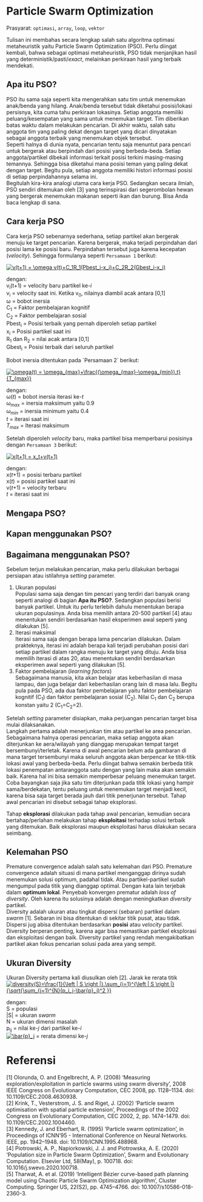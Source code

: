 # Particle Swarm Optimization
Prasyarat: `optimasi`, `array`, `loop`,  `vektor` <p>

Tulisan ini membahas secara lengkap salah satu algoritma optimasi metaheuristik yaitu Particle Swarm Optimization (PSO). Perlu diingat kembali, bahwa sebagai optimasi metaheuristik, PSO tidak menjanjikan hasil yang deterministik/pasti/_exact_, melainkan perkiraan hasil yang terbaik mendekati.

## Apa itu PSO?
PSO itu sama saja seperti kita mengerahkan satu tim untuk menemukan anak/benda yang hilang. Anak/benda tersebut tidak diketahui posisi/lokasi persisnya, kita cuma tahu perkiraan lokasinya. Setiap anggota memiliki peluang/kesempatan yang sama untuk menemukan target. Tim diberikan batas waktu dalam melakukan pencarian. Di akhir waktu, salah satu anggota tim yang paling dekat dengan target yang dicari dinyatakan sebagai anggota terbaik yang menemukan objek tersebut. <br>
Seperti halnya di dunia nyata, pencarian tentu saja menuntut para pencari untuk bergerak atau berpindah dari posisi yang berbeda-beda. Setiap anggota/partikel dibekali informasi terkait posisi terkini masing-masing temannya. Sehingga bisa diketahui mana posisi teman yang paling dekat dengan target. Begitu pula, setiap anggota memiliki histori informasi posisi di setiap perpindahannya selama ini. <br>
Begitulah kira-kira analogi utama cara kerja PSO. Sedangkan secara ilmiah, PSO sendiri ditemukan oleh [3] yang terinspirasi dari segerombolan hewan yang bergerak menemukan makanan seperti ikan dan burung. Bisa Anda baca lengkap di sana. 

## Cara kerja PSO
Cara kerja PSO sebenarnya sederhana, setiap partikel akan bergerak menuju ke target pencarian. Karena bergerak, maka terjadi perpindahan dari posisi lama ke posisi baru. Perpindahan tersebut juga karena kecepatan (_velocity_). Sehingga formulanya seperti `Persamaan 1` berikut: <p>
<a href="https://www.codecogs.com/eqnedit.php?latex=v(t&plus;1)&space;=&space;\omega&space;v(t)&plus;C_1R_1(Pbest_i-x_i)&plus;C_2R_2(Gbest_i-x_i)" target="_blank"><img src="https://latex.codecogs.com/svg.latex?v(t&plus;1)&space;=&space;\omega&space;v(t)&plus;C_1R_1(Pbest_i-x_i)&plus;C_2R_2(Gbest_i-x_i)" title="v(t+1) = \omega v(t)+C_1R_1(Pbest_i-x_i)+C_2R_2(Gbest_i-x_i)" /></a>

dengan: <br>
v<sub>i</sub>(t+1) = velocity baru partikel ke-_i_ <br>
v<sub>i</sub> = velocity saat ini. Ketika v<sub>0</sub>, nilainya diambil acak antara [0,1] <br>
&omega; = bobot inersia <br>
C<sub>1</sub> = Faktor pembelajaran kognitif <br>
C<sub>2</sub> = Faktor pembelajaran sosial <br>
Pbest<sub>i</sub> = Posisi terbaik yang pernah diperoleh setiap partikel <br>
x<sub>i</sub> = Posisi partikel saat ini <br>
R<sub>1</sub> dan R<sub>2</sub> = nilai acak antara [0,1] <br>
Gbest<sub>i</sub> = Posisi terbaik dari seluruh partikel
<p>
Bobot inersia ditentukan pada `Persamaan 2` berikut: <p>
<a href="https://www.codecogs.com/eqnedit.php?latex=\omega(t)&space;=&space;\omega_{max}&plus;\frac{(\omega_{max}-\omega_{min}).t}{T_{max}}" target="_blank"><img src="https://latex.codecogs.com/svg.latex?\omega(t)&space;=&space;\omega_{max}&plus;\frac{(\omega_{max}-\omega_{min}).t}{T_{max}}" title="\omega(t) = \omega_{max}+\frac{(\omega_{max}-\omega_{min}).t}{T_{max}}" /></a>

dengan: <br>
&omega;(_t_) = bobot inersia iterasi ke-_t_ <br>
&omega;<sub>_max_</sub> = inersia maksimum yaitu 0.9<br>
&omega;<sub>_min_</sub> = inersia minimum yaitu 0.4<br>
_t_ = iterasi saat ini<br>
_T<sub>max</sub>_ = Iterasi maksimum <p>
   
Setelah diperoleh _velocity_ baru, maka partikel bisa memperbarui posisinya dengan `Persamaan 3` berikut: <p>
<a href="https://www.codecogs.com/eqnedit.php?latex=x(t&plus;1)&space;=&space;x_t&plus;v(t&plus;1)" target="_blank"><img src="https://latex.codecogs.com/svg.latex?x(t&plus;1)&space;=&space;x_t&plus;v(t&plus;1)" title="x(t+1) = x_t+v(t+1)" /></a>

dengan: <br>
x(_t_+1) = posisi terbaru partikel <br>
x(_t_) = posisi partikel saat ini <br>
v(_t_+1) = velocity terbaru <br>
_t_ = iterasi saat ini 

## Mengapa PSO?
## Kapan menggunakan PSO?
## Bagaimana menggunakan PSO?
Sebelum terjun melakukan pencarian, maka perlu dilakukan berbagai persiapan atau istilahnya _setting_ parameter.<br>
1. Ukuran populasi<br>
   Populasi sama saja dengan tim pencari yang terdiri dari banyak orang seperti analogi di bagian **Apa itu PSO?**. Sedangkan populasi berisi banyak partikel. Untuk itu perlu terlebih dahulu menentukan berapa ukuran populasinya. Anda bisa memilih antara 20-500 partikel [4] atau menentukan sendiri berdasarkan hasil eksperimen awal seperti yang dilakukan [5]. 
2. Iterasi maksimal <br>
   Iterasi sama saja dengan berapa lama pencarian dilakukan. Dalam prakteknya, iterasi ini adalah berapa kali terjadi perubahan posisi dari setiap partikel dalam rangka menuju ke target yang dituju. Anda bisa memilih iterasi di atas 20, atau menentukan sendiri berdasarkan eksperimen awal seperti yang dilakukan [5].
3. Faktor pembelajaran (_learning factors_) <br>
   Sebagaimana manusia, kita akan belajar atas keberhasilan di masa lampau, dan juga belajar dari keberhasilan orang lain di masa lalu. Begitu pula pada PSO, ada dua faktor pembelajaran yaitu faktor pembelajaran kognitif (C<sub>1</sub>) dan faktor pembelajaran sosial (C<sub>2</sub>). Nilai C<sub>1</sub> dan C<sub>2</sub> berupa konstan yaitu 2 (C<sub>1</sub>=C<sub>2</sub>=2).

Setelah _setting_ parameter disiapkan, maka perjuangan pencarian target bisa mulai dilaksanakan. <br>
Langkah pertama adalah menerjunkan tim atau partikel ke area pencarian. Sebagaimana halnya operasi pencarian, maka setiap anggota akan diterjunkan ke aera/wilayah yang dianggap merupakan tempat target bersembunyi/terletak. Karena di awal pencarian belum ada gambaran di mana target tersembunyi maka seluruh anggota akan berpencar ke titik-titik lokasi awal yang berbeda-beda. Perlu diingat bahwa semakin berbeda titik lokasi penempatan antaranggota satu dengan yang lain maka akan semakin baik. Karena hal ini bisa semakin memperbesar peluang menemukan target. Coba bayangkan saja jika satu tim diterjunkan pada titik lokasi yang hampir sama/berdekatan, tentu peluang untuk menemukan target menjadi kecil, karena bisa saja target berada jauh dari titik penerjunan tersebut. Tahap awal pencarian ini disebut sebagai tahap eksplorasi. <p>
Tahap **eksplorasi** dilakukan pada tahap awal pencarian, kemudian secara bertahap/perlahan melakukan tahap **eksploitasi** terhadap solusi terbaik yang ditemukan. Baik eksplorasi maupun eksploitasi harus dilakukan secara seimbang.

## Kelemahan PSO
Premature convergence adalah salah satu kelemahan dari PSO. Premature convergence adalah situasi di mana partikel menganggap dirinya sudah menemukan solusi optimum, padahal tidak. Atau partikel-partikel sudah mengumpul pada titik yang dianggap optimal. Dengan kata lain terjebak dalam **optimum lokal**. Penyebab konvergen prematur adalah _loss of diversity_. Oleh karena itu solusinya adalah dengan meningkatkan _diversity_ partikel.<br>
Diversity adalah ukuran atau tingkat dispersi (sebaran) partikel dalam _swarm_ [1]. Sebaran ini bisa ditentukan di sekitar titik pusat, atau tidak. Dispersi jug abisa ditentukan berdasarkan **posisi** atau _velocity_ partikel. Diversity berperan penting, karena agar bisa memastikan partikel eksplorasi dan eksploitasi dengan baik. Diversity partikel yang rendah mengakibatkan partikel akan fokus pencarian solusi pada area yang sempit. 

## Ukuran Diversity
Ukuran Diversity pertama kali diusulkan oleh [2]. Jarak ke rerata titik <br>
<a href="https://www.codecogs.com/eqnedit.php?latex=diversity(S)=\frac{1}{\left&space;|&space;S&space;\right&space;|}.\sum_{i=1}^{\left&space;|&space;S&space;\right&space;|}{\sqrt{\sum_{j=1}^{N}(p_i_j-\bar{p}_j)^2&space;}}" target="_blank"><img src="https://latex.codecogs.com/svg.latex?diversity(S)=\frac{1}{\left&space;|&space;S&space;\right&space;|}.\sum_{i=1}^{\left&space;|&space;S&space;\right&space;|}{\sqrt{\sum_{j=1}^{N}(p_i_j-\bar{p}_j)^2&space;}}" title="diversity(S)=\frac{1}{\left | S \right |}.\sum_{i=1}^{\left | S \right |}{\sqrt{\sum_{j=1}^{N}(p_i_j-\bar{p}_j)^2 }}" /></a>

dengan:<br>
S = populasi <br>
|S| = ukuran _swarm_ <br>
N = ukuran dimensi masalah <br>
p<sub>ij</sub> = nilai ke-_j_ dari partikel ke-_i_ <br>
<a href="https://www.codecogs.com/eqnedit.php?latex=\bar{p}_j" target="_blank"><img src="https://latex.codecogs.com/svg.latex?\bar{p}_j" title="\bar{p}_j" /></a> = rerata dimensi ke-_j_

# Referensi
[1] Olorunda, O. and Engelbrecht, A. P. (2008) ‘Measuring exploration/exploitation in particle swarms using swarm diversity’, 2008 IEEE Congress on Evolutionary Computation, CEC 2008, pp. 1128–1134. doi: 10.1109/CEC.2008.4630938. <br>
[2] Krink, T., Vesterstrom, J. S. and Riget, J. (2002) ‘Particle swarm optimisation with spatial particle extension’, Proceedings of the 2002 Congress on Evolutionary Computation, CEC 2002, 2, pp. 1474–1479. doi: 10.1109/CEC.2002.1004460. <br>
[3] Kennedy, J. and Eberhart, R. (1995) ‘Particle swarm optimization’, in Proceedings of ICNN’95 - International Conference on Neural Networks. IEEE, pp. 1942–1948. doi: 10.1109/ICNN.1995.488968. <br>
[4] Piotrowski, A. P., Napiorkowski, J. J. and Piotrowska, A. E. (2020) ‘Population size in Particle Swarm Optimization’, Swarm and Evolutionary Computation. Elsevier Ltd, 58(May), p. 100718. doi: 10.1016/j.swevo.2020.100718. <br>
[5] Tharwat, A. et al. (2019) ‘Intelligent Bézier curve-based path planning model using Chaotic Particle Swarm Optimization algorithm’, Cluster Computing. Springer US, 22(S2), pp. 4745–4766. doi: 10.1007/s10586-018-2360-3.
